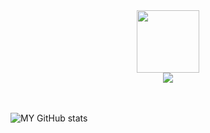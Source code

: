 <div id="header" align="center">
  <img src="https://media.giphy.com/media/M9gbBd9nbDrOTu1Mqx/giphy.gif" width="100"/>
</div> 
<div id="header" align="center">
  <img src="https://komarev.com/ghpvc/?username=KH3TSU"/>
</div>


<br>
<br>

![MY GitHub stats](https://github-readme-stats.vercel.app/api?username=KH3TSU&show_icons=true&theme=radical)

